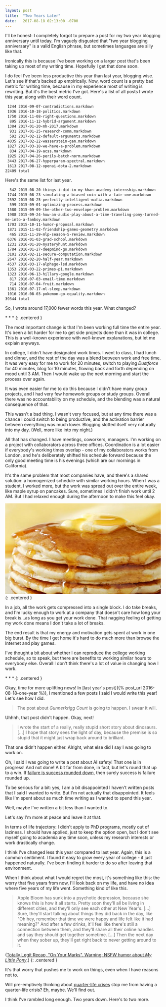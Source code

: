 ```yaml
---
layout: post
title:  "Two Years Later"
date:   2017-08-18 02:13:00 -0700
---
```


I'll be honest: I completely forgot to prepare a post for my two year
blogging anniversary until today. I'm vaguely disgusted that "two year
blogging anniversary" is a valid English phrase, but sometimes languages
are silly like that.

Ironically this is because I've been working on a larger post that's been
taking up most of my writing time. Hopefully I get that done soon.

I do feel I've been less productive this year than last year, blogging wise.
Let's see if that's backed up empirically. Now, word count is a pretty bad
metric for writing time, because in my experience most of writing is rewriting.
But it's the best metric I've got. Here's a list of all posts I wrote this
year, along with their word count.

```
 1244 2016-09-07-contradictions.markdown  
 1936 2016-10-18-politics.markdown  
 1750 2016-11-08-right-questions.markdown  
  895 2016-11-12-hybrid-argument.markdown  
 1384 2017-01-20-mh-2017.markdown  
  931 2017-01-25-research-comm.markdown  
  592 2017-02-12-default-arguments.markdown  
 4035 2017-02-22-wasserstein-gan.markdown  
 1827 2017-03-18-we-have-a-problem.markdown  
  834 2017-04-19-acss.markdown  
 1925 2017-04-26-perils-batch-norm.markdown  
 3443 2017-06-27-hyperparam-spectral.markdown  
 1613 2017-08-12-openai-dota-2.markdown  
22409 total  
```

Here's the same list for last year.

```
  542 2015-08-20-things-i-did-in-my-khan-academy-internship.markdown  
 1744 2015-08-23-simulating-a-biased-coin-with-a-fair-one.markdown  
 2592 2015-08-25-perfectly-intelligent-mafia.markdown  
  599 2015-09-01-optimizing-process.markdown  
 1580 2015-09-09-the-other-two-envelope-problem.markdown  
 1988 2015-09-24-how-an-audio-play-about-a-time-traveling-pony-turned-me-into-a-fanboy.markdown  
 1703 2015-10-11-humor-proposal.markdown  
 1871 2015-11-02-friendship-games-geometry.markdown  
  465 2015-11-29-mlp-season-5-review.markdown  
 6376 2016-01-03-grad-school.markdown  
 1231 2016-01-20-mysteryhunt.markdown  
 1784 2016-01-27-deepmind-go.markdown  
 3101 2016-02-11-secure-computation.markdown  
 2647 2016-02-20-half-year.markdown  
 4537 2016-03-17-alphago-lsd.markdown  
 1353 2016-03-22-primes-pi.markdown  
 1323 2016-06-13-hillary-google.markdown  
  817 2016-07-03-email-time.markdown  
  714 2016-07-04-fruit.markdown  
 1361 2016-07-17-ml-sleep.markdown  
 1016 2016-08-03-pokemon-go-equality.markdown  
39344 total  
```

So, I wrote around 17,000 fewer words this year. What changed?

\* \* \*
{: .centered }

The most important change is that I'm been working full time the entire year.
It's been a lot harder for me to get side projects done than it was in college.
This is a well-known experience with well-known explanations, but let me explain
anyways.

In college, I didn't have designated work times. I went to class, I had lunch
and dinner, and the rest of the day was a blend between work and free time.
It was very easy for me to work for 20 minutes, switch to playing *Dustforce*
for 40 minutes, blog for 10 minutes, flowing back and forth depending on mood until 3 AM.
Then I would wake up the next morning and start the process over again.

It was even easier for me to do this because I didn't have many group projects,
and I had very few homework groups or study groups. Overall there was no
accountability on my schedule, and the blending was a natural consequence of that.

This wasn't a bad thing. I wasn't very focused, but at any time there was a chance
I could switch to being productive, and the activation barrier between everything
was much lower. Blogging slotted itself very naturally into my day. (Well, more
like into my night.)

All that has changed. I have meetings, coworkers, managers. I'm working on a
project with collaborators across three offices.
Coordination is a lot easier if everybody's working times overlap - one of my
collaborators works from London, and he's deliberately shifted his schedule
forward because the only good meeting time is his evenings (which are our
mornings in California).

It's the same problem that most companies have, and there's a shared solution:
a homogenized schedule with similar working hours. When I was a student, I
worked more, but the
work was spread out over the entire week, like maple syrup on pancakes.
Sure, sometimes I didn't finish work until 2 AM. But I had relaxed enough
during the afternoon to make this feel okay.

![Pancakes](/public/2year/pancakes.jpg)
{: .centered }

In a job, all the work gets compressed into a single block.
I do take breaks, and I'm lucky enough to work at a company that doesn't
care how long your break is...as long as you get your work done. That nagging
feeling of getting my work done means I don't take a lot of breaks.

The end result is that my energy and motivation gets spent at work in one
big burst. By the time I get home it's hard to do much more than browse
the Internet and play games.

I've thought a bit about whether I can reproduce the college working schedule,
so to speak, but there are benefits to working similar hours to everybody else.
Overall I don't think there's a lot of value in changing how I work.

\* \* \*
{: .centered }

Okay, time for more uplifting news! In [last year's post]({% post_url 2016-08-18-one-year %}),
I mentioned a few posts I said I would write this year! Let's see how I did.

> The post about *Gunnerkrigg Court* is going to happen. I swear it will.

Uhhhh, that post didn't happen. Okay, next!

> I wrote the start of a really, really stupid short story about dinosaurs. [...]
> I hope that story sees the light of day, because the premise is so stupid
> that it might just wrap back around to brilliant.

That one didn't happen either. Alright, what else did I say I was
going to work on.

Oh, I said I was going to write a post about AI safety! That one is in progress!
And not done! A bit far from done, in fact, but let's round that up to a win.
If [failure is success rounded down](http://www.qwantz.com/index.php?comic=955),
then surely success is failure rounded up.

To be serious for a bit: yes, I am a bit disappointed I haven't written posts
that I said I wanted to write. But I'm not actually that disappointed. It
feels like I'm spent about as much time writing as I wanted to spend this year.

Well, maybe I've written a bit less than I wanted to.

Let's say I'm more at peace and leave it at that.

In terms of life trajectory: I didn't apply to PhD programs, mostly out of
laziness. I should have applied, just to keep the option open, but I don't see
myself going to academia any time soon, unless my research interests or work
drastically change.

I think I've changed less this year compared to last year. Again, this is
a common sentiment.
I found it easy to grow every year of college - it just happened naturally.
I've been finding it harder to do so after leaving that environment.

When I think about what I would regret the most, it's something like this: the
worry that five years from now, I'll look back on my life, and have no idea
where five years of my life went. Something kind of like this.

> Apple Bloom has sunk into a psychotic depression, because she knows this is how
> it all starts. Pretty soon they'll all be living in different cities, and they'll
> only see each other at New Year's. [...] Sure, they'll start talking about things
> they did back in the day, like "Oh hey, remember that time we were happy and
> life felt like it had meaning?" And after a few drinks, it'll feel like there's
> still a connection between them, and they'll share all their online handles
> and say they should get together sometime. [...] Then the next day when they sober up,
> they'll get right back to never getting around to it.

([Totally Legit Recap, "On Your Marks". Warning: NSFW humor about *My Little Pony*](https://www.youtube.com/watch?v=5av-M97Kjic&feature=youtu.be&t=1m52s).)
{: .centered }

It's that worry that pushes me to work on things, even when I have reasons not to.

Will pre-emptively thinking about [quarter-life crises](https://en.wikipedia.org/wiki/Quarter-life_crisis)
stop me from having a quarter-life crisis? Eh, maybe. We'll find out.

I think I've rambled long enough. Two years down. Here's to two more.
